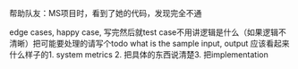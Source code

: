 帮助队友：MS项目时，看到了她的代码，发现完全不通



edge cases, happy case, 写完然后就test case不用讲逻辑是什么（如果逻辑不清晰）把可能要处理的请写个todo what is the sample input, output 应该看起来什么样子的1. system metrics 2. 把具体的东西说清楚3. 把implementation

